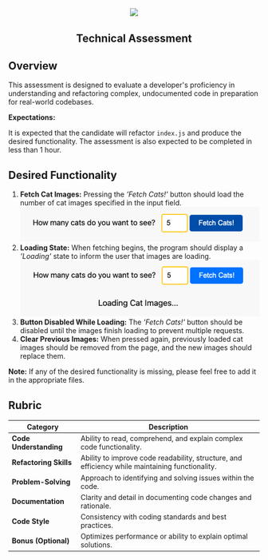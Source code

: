 <div align=center>
    <img src=https://img.shields.io/badge/🍝SPAGHETTI-🐱CATS-ff69b4?style=for-the-badge&logo=data:image/svg+xml;base64,<BASE64_ENCODED_SVG>
    <h2>Technical Assessment</h2>
</div>

<!-- Overview -->
<div>
    <h2>Overview</h2>
    <p>This assessment is designed to evaluate a developer's proficiency in understanding and refactoring complex, undocumented code in preparation for real-world codebases.</p>
    <b>Expectations: </b>
    <p>It is expected that the candidate will refactor <code>index.js</code> and produce the desired functionality. The assessment is also expected to be completed in less than 1 hour.</p>
</div>


<!-- Desired Functionality -->
<div>
    <h2>Desired Functionality</h2>
    <ol>
        <li>
            <b>Fetch Cat Images:</b> Pressing the <em>'Fetch Cats!'</em> button should load the number of cat images specified in the input field.
            <br>
            <img src=README/desired1.png>
        </li>
        <li>
            <b>Loading State:</b> When fetching begins, the program should display a <em>'Loading'</em> state to inform the user that images are loading.
            <br>
            <img src=README/desired2.png>
        </li>
        <li>
            <b>Button Disabled While Loading:</b> The <em>'Fetch Cats!'</em> button should be disabled until the images finish loading to prevent multiple requests.
        </li>
        <li>
            <b>Clear Previous Images:</b> When pressed again, previously loaded cat images should be removed from the page, and the new images should replace them.
        </li>
    </ol>
    <p><b>Note:</b> If any of the desired functionality is missing, please feel free to add it in the appropriate files.</p>
</div>



<!-- Grading Rubric -->
<h2>Rubric</h2>
<table>
    <thead>
        <tr>
            <th>Category</th>
            <th>Description</th>
        </tr>
    </thead>
    <tbody>
        <tr>
            <td><strong>Code Understanding</strong></td>
            <td>Ability to read, comprehend, and explain complex code functionality.</td>
        </tr>
        <tr>
            <td><strong>Refactoring Skills</strong></td>
            <td>Ability to improve code readability, structure, and efficiency while maintaining functionality.</td>
        </tr>
        <tr>
            <td><strong>Problem-Solving</strong></td>
            <td>Approach to identifying and solving issues within the code.</td>
        </tr>
        <tr>
            <td><strong>Documentation</strong></td>
            <td>Clarity and detail in documenting code changes and rationale.</td>
        </tr>
        <tr>
            <td><strong>Code Style</strong></td>
            <td>Consistency with coding standards and best practices.</td>
        </tr>
        <tr>
            <td><strong>Bonus (Optional)</strong></td>
            <td>Optimizes performance or ability to explain optimal solutions.</td>
        </tr>
    </tbody>
</table>